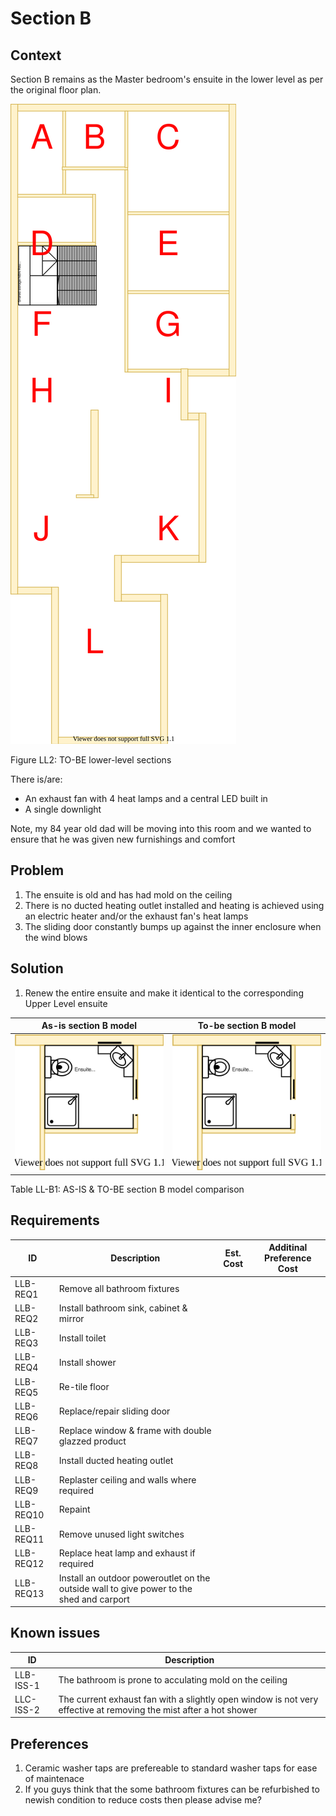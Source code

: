 # Section B

## Context
Section B remains as the Master bedroom's ensuite in the lower level as per the original floor plan.

![TO-BE lower-level diagram](Lower-Level-TO-BE-sections.svg)

Figure LL2: TO-BE lower-level sections

There is/are:
* An exhaust fan with 4 heat lamps and a central LED built in
* A single downlight  

Note, my 84 year old dad will be moving into this room and we wanted to ensure that he was given new furnishings and comfort

## Problem
1. The ensuite is old and has had mold on the ceiling
2. There is no ducted heating outlet installed and heating is achieved using an electric heater and/or the exhaust fan's heat lamps
3. The sliding door constantly bumps up against the inner enclosure when the wind blows

## Solution
1. Renew the entire ensuite and make it identical to the corresponding Upper Level ensuite

|As-is section B model| To-be section B model|
|---|---|
|![AS-IS lower-level section B diagram](Lower-Level-AS-IS-section-B.svg)|![TO-BE lower-level section B diagram](Lower-Level-TO-BE-section-B.svg)|

Table LL-B1: AS-IS & TO-BE section B model comparison

## Requirements
|ID|Description|Est. Cost|Additinal Preference Cost|
|---|---|---|--|
|LLB-REQ1|Remove all bathroom fixtures||
|LLB-REQ2|Install bathroom sink, cabinet & mirror||
|LLB-REQ3|Install toilet||
|LLB-REQ4|Install shower||
|LLB-REQ5|Re-tile floor||
|LLB-REQ6|Replace/repair sliding door||
|LLB-REQ7|Replace window & frame with double glazzed product||
|LLB-REQ8|Install ducted heating outlet||
|LLB-REQ9|Replaster ceiling and walls where required||
|LLB-REQ10|Repaint||
|LLB-REQ11|Remove unused light switches||
|LLB-REQ12|Replace heat lamp and exhaust if required||
|LLB-REQ13|Install an outdoor poweroutlet on the outside wall to give power to the shed and carport||

## Known issues
|ID|Description|
|---|---|
|LLB-ISS-1|The bathroom is prone to acculating mold on the ceiling|
|LLC-ISS-2|The current exhaust fan with a  slightly open window is not very effective at removing the mist after a hot shower 

## Preferences
1. Ceramic washer taps are prefereable to standard washer taps for ease of maintenace 
2. If you guys think that the some bathroom fixtures can be refurbished to newish condition to reduce costs then please advise me?
